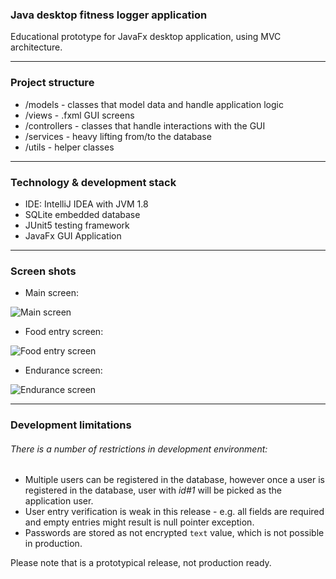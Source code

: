 ### Java desktop fitness logger application

Educational prototype for JavaFx desktop application,
using MVC architecture.

---

### Project structure

* /models - classes that model data and handle application logic
* /views - .fxml GUI screens
* /controllers - classes that handle interactions with the GUI
* /services - heavy lifting from/to the database
* /utils - helper classes


---

### Technology & development stack

* IDE: IntelliJ IDEA with JVM 1.8
* SQLite embedded database
* JUnit5 testing framework
* JavaFx GUI Application

--- 

### Screen shots

* Main screen:

![Main screen][main_screen]

[main_screen]: https://github.com/kseniacold/java-fitness-logger/blob/master/docs/images/main_screen.png?raw=true "Main Application Screen"

* Food entry screen:

![Food entry screen][food_screen]

[food_screen]: https://github.com/kseniacold/java-fitness-logger/blob/master/docs/images/food_entry_screen600x400.png?raw=true "Food Entry Screen"

* Endurance screen:

![Endurance screen][endurance_screen]

[endurance_screen]: https://github.com/kseniacold/java-fitness-logger/blob/master/docs/images/endurance_screen_600x400.png?raw=true "Endurance Screen"

---

### Development limitations
###### There is a number of restrictions in development environment:

* Multiple users can be registered in the database, however once a user is registered in the database, user with *id#1* will be picked as the application user.
* User entry verification is weak in this release - e.g. all fields are required and empty entries might result is null pointer exception.
* Passwords are stored as not encrypted `text` value, which is not possible in production. 

Please note that is a prototypical release, not production ready.